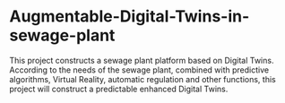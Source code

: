 # Augmentable-Digital-Twins-in-sewage-plant
This project constructs a sewage plant platform based on Digital Twins. According to the needs of the sewage plant, combined with predictive algorithms, Virtual Reality, automatic regulation and other functions, this project will construct a predictable enhanced Digital Twins. 
